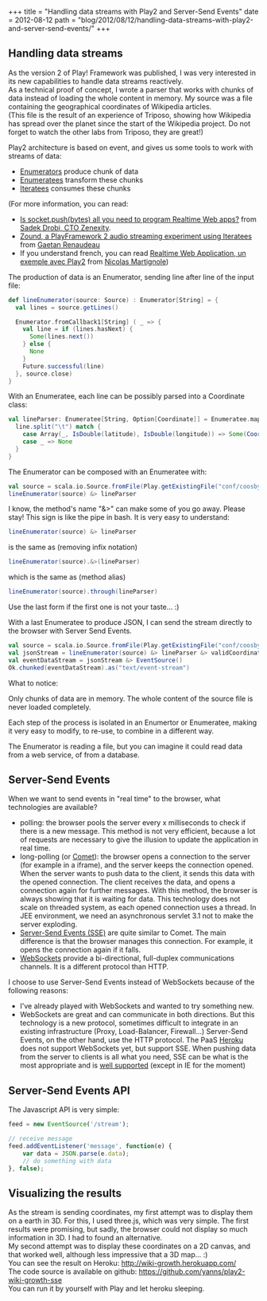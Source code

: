 +++
title = "Handling data streams with Play2 and Server-Send Events"
date = 2012-08-12
path = "blog/2012/08/12/handling-data-streams-with-play2-and-server-send-events/"
+++

## Handling data streams

As the version 2 of Play! Framework was published, I was very interested in its new capabilities to handle data streams reactively.<br/>
As a technical proof of concept, I wrote a parser that works with chunks of data instead of loading the whole content in memory.
My source was a file containing the geographical coordinates of Wikipedia articles.<br/>
(This file is the result of an experience of Triposo, showing how Wikipedia has spread over the planet since the start of the Wikipedia project. Do not forget to watch the other labs from Triposo, they are great!)<br/>

Play2 architecture is based on event, and gives us some tools to work with streams of data:
<ul>
	<li><a target="_blank" href="http://www.playframework.com/documentation/2.2.x/Enumerators">Enumerators</a> produce chunk of data</li>
	<li><a target="_blank" href="http://www.playframework.com/documentation/2.2.x/Enumeratees">Enumeratees</a> transform these chunks</li>
	<li><a target="_blank" href="http://www.playframework.com/documentation/2.2.x/Iteratees">Iteratees</a> consumes these chunks</li>
</ul>

(For more information, you can read:
<ul>
	<li><a target="_blank" href="https://gist.github.com/sadache/3072893">Is socket.push(bytes) all you need to program Realtime Web apps?</a> from <a href="https://twitter.com/Sadache">Sadek Drobi, CTO Zenexity</a>.</li>
	<li><a target="_blank" href="http://greweb.me/2012/08/zound-a-playframework-2-audio-streaming-experiment-using-iteratees/">Zound, a PlayFramework 2 audio streaming experiment using Iteratees</a> from <a target="_blank" href="https://twitter.com/greweb">Gaetan Renaudeau</a></li>
	<li>If you understand french, you can read <a target="_blank" href="http://www.touilleur-express.fr/2012/08/05/realtime-web-application-un-exemple-avec-play2/">Realtime Web Application, un exemple avec Play2</a> from <a target="_blank" href="https://twitter.com/nmartignole">Nicolas Martignole</a>)
</li>
</ul>




The production of data is an Enumerator, sending line after line of the input file:
```scala
def lineEnumerator(source: Source) : Enumerator[String] = {
  val lines = source.getLines()

  Enumerator.fromCallback1[String] ( _ => {
    val line = if (lines.hasNext) {
      Some(lines.next())
    } else {
      None
    }
    Future.successful(line)
  }, source.close)
}
```
With an Enumeratee, each line can be possibly parsed into a Coordinate class:
```scala
val lineParser: Enumeratee[String, Option[Coordinate]] = Enumeratee.map[String] { line =>
  line.split("\t") match {
    case Array(_, IsDouble(latitude), IsDouble(longitude)) => Some(Coordinate(latitude, longitude))
    case _ => None
  }
}
```
The Enumerator can be composed with an Enumeratee with:
```scala
val source = scala.io.Source.fromFile(Play.getExistingFile("conf/coosbyid.txt").get)
lineEnumerator(source) &> lineParser
```

I know, the method's name "&>" can make some of you go away. Please stay! This sign is like the pipe in bash. It is very easy to understand:
```scala
lineEnumerator(source) &> lineParser
```
is the same as (removing infix notation)
```scala
lineEnumerator(source).&>(lineParser)
```
which is the same as (method alias)
```scala
lineEnumerator(source).through(lineParser)
```
Use the last form if the first one is not your taste... :)

With a last Enumeratee to produce JSON, I can send the stream directly to the browser with Server Send Events.
```scala
val source = scala.io.Source.fromFile(Play.getExistingFile("conf/coosbyid.txt").get)
val jsonStream = lineEnumerator(source) &> lineParser &> validCoordinate &> asJson
val eventDataStream = jsonStream &> EventSource()
Ok.chunked(eventDataStream).as("text/event-stream")
```

What to notice:

Only chunks of data are in memory. The whole content of the source file is never loaded completely.

Each step of the process is isolated in an Enumertor or Enumeratee, making it very easy to modify, to re-use, to combine in a different way.

The Enumerator is reading a file, but you can imagine it could read data from a web service, of from a database.


## Server-Send Events
When we want to send events in "real time" to the browser, what technologies are available?
<ul>
	<li>polling: the browser pools the server every x milliseconds to check if there is a new message. This method is not very efficient, because a lot of requests are necessary to give the illusion to update the application in real time.</li>
	<li>long-polling (or <a target="_blank" href="http://en.wikipedia.org/wiki/Comet_(programming)">Comet</a>): the browser opens a connection to the server (for example in a iframe), and the server keeps the connection opened. When the server wants to push data to the client, it sends this data with the opened connection. The client receives the data, and opens a connection again for further messages. With this method, the browser is always showing that it is waiting for data. This technology does not scale on threaded system, as each opened connection uses a thread. In JEE environment, we need an asynchronous servlet 3.1 not to make the server exploding.</li>
	<li><a target="_blank" href="http://dev.w3.org/html5/eventsource/">Server-Send Events (SSE)</a> are quite similar to Comet. The main difference is that the browser manages this connection. For example, it opens the connection again if it falls.</li>
	<li><a target="_blank" href="http://dev.w3.org/html5/websockets/">WebSockets</a> provide a bi-directional, full-duplex communications channels. It is a different protocol than HTTP.</li>
</ul>



I choose to use Server-Send Events instead of WebSockets because of the following reasons:
<ul>
	<li>I've already played with WebSockets and wanted to try something new.</li>
	<li>WebSockets are great and can communicate in both directions. But this technology is a new protocol, sometimes difficult to integrate in an existing infrastructure (Proxy, Load-Balancer, Firewall...) Server-Send Events, on the other hand, use the HTTP protocol. The PaaS <a target="_blank" href="https://www.heroku.com/">Heroku</a> does not support WebSockets yet, but support SSE. When pushing data from the server to clients is all what you need, SSE can be what is the most appropriate and is <a target="_blank" href="http://caniuse.com/#search=eventsource">well supported</a> (except in IE for the moment)</li>
</ul>



## Server-Send Events API

The Javascript API is very simple:
```javascript
feed = new EventSource('/stream');

// receive message
feed.addEventListener('message', function(e) {
    var data = JSON.parse(e.data);
    // do something with data
}, false);
```

## Visualizing the results

As the stream is sending coordinates, my first attempt was to display them on a earth in 3D. For this, I used three.js, which was very simple. The first results were promising, but sadly, the browser could not display so much information in 3D. I had to found an alternative.<br/>
My second attempt was to display these coordinates on a 2D canvas, and that worked well, although less impressive that a 3D map... :)<br/>
You can see the result on Heroku: http://wiki-growth.herokuapp.com/<br/>
The code source is available on github: https://github.com/yanns/play2-wiki-growth-sse<br/>
You can run it by yourself with Play and let heroku sleeping.